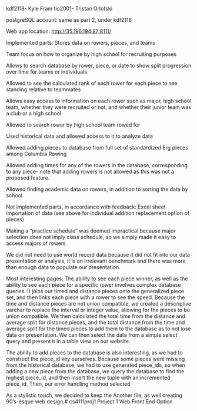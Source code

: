 kdf2118- Kyle Fram
tio2001- Tristan Orlofski


postgreSQL account: same as part 2, under kdf2118


Web app location: http://35.196.194.87:8111/


Implemented parts:
Stores data on rowers, pieces, and teams


Team focus on how to organize by high school for recruiting purposes


Allows to search database by rower, piece, or date to show split progression over time for teams or individuals


Allowed to see the calculated rank of each rower for each piece to see standing relative to teammates


Allows easy access to information on each rower such as major, high school team, whether they were recruited or not, and whether their junior team was a club or a high school


Allowed to search rower by high school team rowed for


Used historical data and allowed access to it to analyze data


Allowed adding pieces to database from full set of standardized Erg pieces among Columbia Rowing


Allowed adding times for any of the rowers in the database, corresponding to any piece- note that adding rowers is not allowed as this was not a proposed feature. 


Allowed finding academic data on rowers, in addition to sorting the data by school


Not implemented parts, in accordance with feedback:
Excel sheet importation of data (see above for individual addition replacement option of pieces)


Making a “practice schedule” was deemed impractical because major selection does not imply class schedule, so we simply made it easy to access majors of rowers 


We did not need to use world record data because it did not fit into our data presentation or analysis, it is an irrelevant benchmark and there was more than enough data to populate our presentation. 


Most interesting pages:
The ability to see each piece winner, as well as the ability to see each piece for a specific rower involves complex database queries. It joins our timed and distance pieces onto the generalized piece set, and then links each piece with a rower to see the speed. Because the time and distance pieces are not union compatible, we created a descriptive varchar to replace the interval or integer value, allowing for the pieces to be union compatible. 
We then calculated the total time from the distance and average split for distance pieces, and the total distance from the time and average split for the timed pieces to add them to the database as to not lose data on presentation. 
We can then select the data from a simple select query and present it in a table view on our website. 


The ability to add pieces to the database is also interesting, as we had to construct the piece_id key ourselves. Because some pieces were missing from the historical database, we had to use generated piece_ids, so when adding a new piece from the database, we query the database to find the highest piece_id, and then insert the new tuple with an incremented piece_id. Then, our error handling method selected 


As a stylistic touch, we decided to keep the Another file, as well creating 90’s-esque web design.# cs4111proj1
Project 1 Web Front End Option

